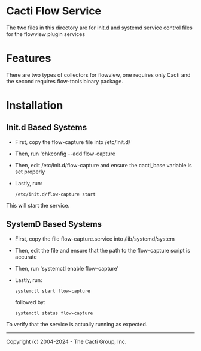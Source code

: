 # Cacti Flow Service

The two files in this directory are for init.d and systemd service control files
for the flowview plugin services

# Features

There are two types of collectors for flowview, one requires only Cacti and the
second requires flow-tools binary package.

# Installation

## Init.d Based Systems

* First, copy the flow-capture file into /etc/init.d/

* Then, run 'chkconfig --add flow-capture

* Then, edit /etc/init.d/flow-capture and ensure the cacti_base variable is set
  properly

* Lastly, run:
  ```
  /etc/init.d/flow-capture start
  ```

This will start the service.

## SystemD Based Systems

* First, copy the file flow-capture.service into /lib/systemd/system

* Then, edit the file and ensure that the path to the flow-capture script is
  accurate

* Then, run 'systemctl enable flow-capture'

* Lastly, run:
  ```
  systemctl start flow-capture
  ```

  followed by:
  ```
  systemctl status flow-capture
  ```

To verify that the service is actually running as expected.

-----------------------------------------------
Copyright (c) 2004-2024 - The Cacti Group, Inc.
